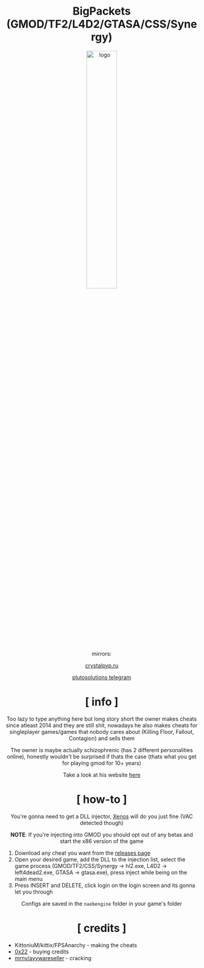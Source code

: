 <div align="center">

# BigPackets (GMOD/TF2/L4D2/GTASA/CSS/Synergy)

<img src="https://crystalpvp.ru/bigpackets/fallout.png" alt="logo" width="40%" />

<br>

mirrors:
  
[crystalpvp.ru](https://crystalpvp.ru/bigpackets)

[plutosolutions telegram](https://t.me/plutosolutions)

# [ info ]

Too lazy to type anything here but long story short the owner makes cheats since atleast 2014 and they are still shit, nowadays he also makes cheats for singleplayer games/games that nobody cares about (Killing Floor, Fallout, Contagion) and sells them

The owner is maybe actually schizophrenic (has 2 different personalities online), honestly wouldn't be surprised if thats the case (thats what you get for playing gmod for 10+ years)

Take a look at his website [here](http://bigpackets.com/)

# [ how-to ]

You're gonna need to get a DLL injector, [Xenos](https://github.com/DarthTon/Xenos) will do you just fine (VAC detected though)

**NOTE**: If you're injecting into GMOD you should opt out of any betas and start the x86 version of the game

</div>

1. Download any cheat you want from the [releases page](https://github.com/PlutoSolutions/BigPackets/releases)
0. Open your desired game, add the DLL to the injection list, select the game process (GMOD/TF2/CSS/Synergy -> hl2.exe, L4D2 -> left4dead2.exe, GTASA -> gtasa.exe), press inject while being on the main menu
0. Press INSERT and DELETE, click login on the login screen and its gonna let you through

<div align="center">

Configs are saved in the `naebengine` folder in your game's folder

# [ credits ]

</div>

+ KittoniuM/kittix/FPSAnarchy - making the cheats
+ [0x22](https://github.com/0-x-2-2) - buying credits
+ [mrnv/ayywareseller](https://github.com/mr-nv) - cracking
